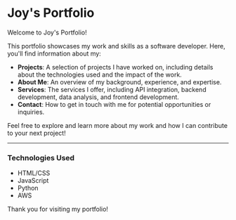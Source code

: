 # Joy's Portfolio

Welcome to Joy's Portfolio!

This portfolio showcases my work and skills as a software developer. Here, you'll find information about my:

- **Projects**: A selection of projects I have worked on, including details about the technologies used and the impact of the work.
- **About Me**: An overview of my background, experience, and expertise.
- **Services**: The services I offer, including API integration, backend development, data analysis, and frontend development.
- **Contact**: How to get in touch with me for potential opportunities or inquiries.

Feel free to explore and learn more about my work and how I can contribute to your next project!

---

### Technologies Used

- HTML/CSS
- JavaScript
- Python
- AWS

Thank you for visiting my portfolio!
